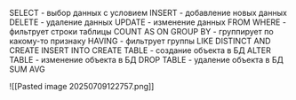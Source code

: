 SELECT - выбор данных с условием
INSERT - добавление новых данных
DELETE - удаление данных
UPDATE - изменение данных
FROM
WHERE - фильтрует строки таблицы
COUNT
AS
ON
GROUP BY - группирует по какому-то признаку
HAVING - фильтрует группы
LIKE
DISTINCT
AND
CREATE
INSERT INTO
CREATE TABLE - создание объекта в БД
ALTER TABLE - изменение объекта в БД
DROP TABLE - удаление объекта в БД
SUM
AVG

![[Pasted image 20250709122757.png]]
